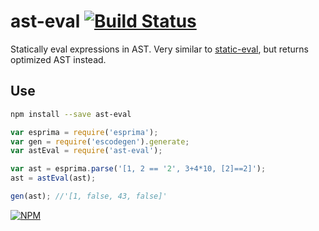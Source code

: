 # ast-eval [![Build Status](https://travis-ci.org/dfcreative/ast-eval.svg?branch=master)](https://travis-ci.org/dfcreative/ast-eval)

Statically eval expressions in AST. Very similar to [static-eval](https://github.com/substack/static-eval), but returns optimized AST instead.


## Use

```sh
npm install --save ast-eval
```

```js
var esprima = require('esprima');
var gen = require('escodegen').generate;
var astEval = require('ast-eval');

var ast = esprima.parse('[1, 2 == '2', 3+4*10, [2]==2]');
ast = astEval(ast);

gen(ast); //'[1, false, 43, false]'
```



[![NPM](https://nodei.co/npm/ast-eval.png?downloads=true&downloadRank=true&stars=true)](https://nodei.co/npm/ast-eval/)
